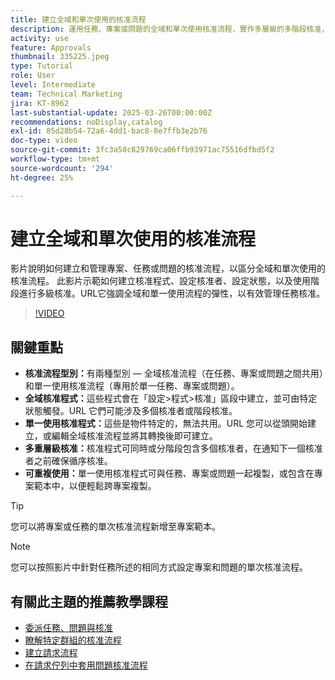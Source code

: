 ```yaml
---
title: 建立全域和單次使用的核准流程
description: 運用任務、專案或問題的全域和單次使用核准流程，實作多層級的多階段核准，並透過專案範本中的可重複使用性提升效率，藉此增強核准工作流程。
activity: use
feature: Approvals
thumbnail: 335225.jpeg
type: Tutorial
role: User
level: Intermediate
team: Technical Marketing
jira: KT-8962
last-substantial-update: 2025-03-26T00:00:00Z
recommendations: noDisplay,catalog
exl-id: 85d28b54-72a6-4dd1-bac8-8e7ffb3e2b76
doc-type: video
source-git-commit: 3fc3a58c829769ca06ffb93971ac75516dfbd5f2
workflow-type: tm+mt
source-wordcount: '294'
ht-degree: 25%

---
```


# 建立全域和單次使用的核准流程

影片說明如何建立和管理專案、任務或問題的核准流程，以區分全域和單次使用的核准流程。
此影片示範如何建立核准程式、設定核准者、設定狀態，以及使用階段進行多級核准。
&#x200B;URL它強調全域和單一使用流程的彈性，以有效管理任務核准。

>[!VIDEO](https://video.tv.adobe.com/v/335225/?quality=12&learn=on&enablevpops)

## 關鍵重點

* **核准流程型別：**&#x200B;有兩種型別 — 全域核准流程（在任務、專案或問題之間共用）和單一使用核准流程（專用於單一任務、專案或問題）。
* **全域核准程式：**&#x200B;這些程式會在「設定>程式>核准」區段中建立，並可由特定狀態觸發。&#x200B;URL 它們可能涉及多個核准者或階段核准。
* **單一使用核准程式：**&#x200B;這些是物件特定的，無法共用。&#x200B;URL 您可以從頭開始建立，或編輯全域核准流程並將其轉換後即可建立。
* **多重層級核准：**&#x200B;核准程式可同時或分階段包含多個核准者，在通知下一個核准者之前確保循序核准。
* **可重複使用：**&#x200B;單一使用核准程式可與任務、專案或問題一起複製，或包含在專案範本中，以便輕鬆跨專案複製。


>[!TIP]
>
>您可以將專案或任務的單次核准流程新增至專案範本。

>[!NOTE]
>
>您可以按照影片中針對任務所述的相同方式設定專案和問題的單次核准流程。



## 有關此主題的推薦教學課程

* [委派任務、問題與核准](/help/manage-work/approval-processes-and-milestone-paths/delegate-approvals.md)
* [瞭解特定群組的核准流程](/help/administration-and-setup/approval-processes-and-milestone-paths/group-specific-approval-processes.md)
* [建立請求流程](/help/manage-work/request-queues/create-a-request-flow.md)
* [在請求佇列中套用問題核准流程](/help/manage-work/approval-processes-and-milestone-paths/apply-an-issue-approval-process-in-a-request-queue.md)

